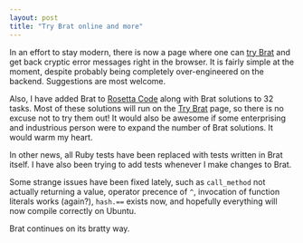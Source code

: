 ```yaml
---
layout: post
title: "Try Brat online and more"
---
```


In an effort to stay modern, there is now a page where one can [try Brat](http://try.brat-lang.org) and get back cryptic error messages right in the browser. It is fairly simple at the moment, despite probably being completely over-engineered on the backend. Suggestions are most welcome.

Also, I have added Brat to [Rosetta Code](http://rosettacode.org/wiki/Category:Brat) along with Brat solutions to 32 tasks. Most of these solutions will run on the [Try Brat](http://try.brat-lang.org/) page, so there is no excuse not to try them out! It would also be awesome if some enterprising and industrious person were to expand the number of Brat solutions. It would warm my heart.

In other news, all Ruby tests have been replaced with tests written in Brat itself. I have also been trying to add tests whenever I make changes to Brat.

Some strange issues have been fixed lately, such as `call_method` not actually returning a value, operator precence of `^`, invocation of function literals works (again?), `hash.==` exists now, and hopefully everything will now compile correctly on Ubuntu.

Brat continues on its bratty way.
